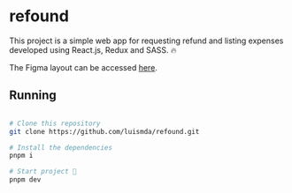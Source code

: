 # refound

This project is a simple web app for requesting refund and listing expenses developed using React.js, Redux and SASS. 🔥

The Figma layout can be accessed [here](https://www.figma.com/community/file/1360316109107378379/sistema-de-reembolso).

## Running

```sh

# Clone this repository
git clone https://github.com/luismda/refound.git

# Install the dependencies
pnpm i

# Start project 🚀
pnpm dev

```